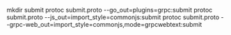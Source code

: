 
mkdir submit
protoc submit.proto --go_out=plugins=grpc:submit
protoc submit.proto --js_out=import_style=commonjs:submit
protoc submit.proto --grpc-web_out=import_style=commonjs,mode=grpcwebtext:submit

